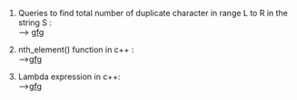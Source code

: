 1. Queries to find total number of duplicate character in range L to R in the string S :<br>
--> <a href="https://www.geeksforgeeks.org/queries-to-find-total-number-of-duplicate-character-in-range-l-to-r-in-the-string-s/">gfg</a>

2. nth_element() function in c++ :<br>
--><a href="https://www.geeksforgeeks.org/stdnth_element-in-cpp/">gfg</a>

3. Lambda expression in c++:<br>
--><a href="https://www.geeksforgeeks.org/lambda-expression-in-c/">gfg</a>
